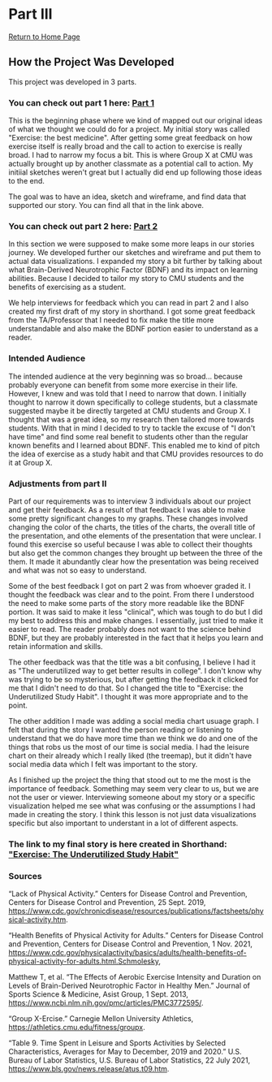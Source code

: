# Part III
[Return to Home Page](/README.md)
## How the Project Was Developed
This project was developed in 3 parts. 

### You can check out part 1 here: [Part 1](final_project_LandonScott.md)<br>
This is the beginning phase where we kind of mapped out our original ideas of what we thought we 
could do for a project. My initial story was called "Exercise: the best medicine". After getting some
great feedback on how exercise itself is really broad and the call to action to exercise is really 
broad. I had to narrow my focus a bit. This is where Group X at CMU was actually brought up by another
classmate as a potential call to action. My initiial sketches weren't great but I actually did end up
following those ideas to the end. 

The goal was to have an idea, sketch and wireframe, and find data that supported our story. You can
find all that in the link above. 

### You can check out part 2 here: [Part 2](final_project_part2.md)<br>
In this section we were supposed to make some more leaps in our stories journey. We developed further
our sketches and wireframe and put them to actual data visualizations. I expanded my story a bit further
by talking about what Brain-Derived Neurotrophic Factor (BDNF) and its impact on learning abilities. 
Because I decided to tailor my story to CMU students and the benefits of exercising as a student. 

We help interviews for feedback which you can read in part 2 and I also created my first draft of my
story in shorthand. I got some great feedback from the TA/Professor that I needed to fix make the title
more understandable and also make the BDNF portion easier to understand as a reader. 

### Intended Audience
The intended audience at the very beginning was so broad... because probably everyone can benefit from some more exercise in their life.
However, I knew and was told that I need to narrow that down. I initially thought to narrow it down specifically to college students, but
a classmate suggested maybe it be directly targeted at CMU students and Group X. I thought that was a great idea, so my research then tailored
more towards students. With that in mind I decided to try to tackle the excuse of "I don't have time" and find some real benefit to students
other than the regular known benefits and I learned about BDNF. This enabled me to kind of pitch the idea of exercise as a study habit and that
CMU provides resources to do it at Group X. 

### Adjustments from part II
Part of our requirements was to interview 3 individuals about our project and get their feedback. As
a result of that feedback I was able to make some pretty significant changes to my graphs. These changes
involved changing the color of the charts, the titles of the charts, the overall title of the presentation, 
and othe elements of the presentation that were unclear. I found this exercise so useful because I was able
to collect their thoughts but also get the common changes they brought up between the three of the them. It
made it abundantly clear how the presentation was being received and what was not so easy to understand. 

Some of the best feedback I got on part 2 was from whoever graded it. I thought the feedback
was clear and to the point. From there I understood the need to make some parts of the story more readable 
like the BDNF portion. It was said to make it less "clinical", which was tough to do but I did my best to 
address this and make changes. I essentially, just tried to make it easier to read. The reader probably
does not want to the science behind BDNF, but they are probably interested in the fact that it helps you
learn and retain information and skills. 

The other feedback was that the title was a bit confusing, I believe I had it as "The underutilized way to 
get better results in college". I don't know why was trying to be so mysterious, but after getting the 
feedback it clicked for me that I didn't need to do that. So I changed the title to "Exercise: the Underutilized
Study Habit". I thought it was more appropriate and to the point. 

The other addition I made was adding a social media chart usuage graph. I felt that during the story I wanted
the person reading or listening to understand that we do have more time than we think we do and one of the 
things that robs us the most of our time is social media. I had the leisure chart on their already which I really
liked (the treemap), but it didn't have social media data which I felt was important to the story.

As I finished up the project the thing that stood out to me the most is the importance of feedback. Something
may seem very clear to us, but we are not the user or viewer. Interviewing someone about my story or a specific
visualization helped me see what was confusing or the assumptions I had made in creating the story. I think this
lesson is not just data visualizations specific but also important to understant in a lot of different aspects. 

### The link to my final story is here created in Shorthand: ["Exercise: The Underutilized Study Habit"](https://carnegiemellon.shorthandstories.com/exercise-the-underutilized-study-habit/index.html)<br>

### Sources
“Lack of Physical Activity.” Centers for Disease Control and Prevention, Centers for Disease Control and Prevention, 25 Sept. 2019, https://www.cdc.gov/chronicdisease/resources/publications/factsheets/physical-activity.htm.

“Health Benefits of Physical Activity for Adults.” Centers for Disease Control and Prevention, Centers for Disease Control and Prevention, 1 Nov. 2021, https://www.cdc.gov/physicalactivity/basics/adults/health-benefits-of-physical-activity-for-adults.html.Schmolesky, 

Matthew T, et al. “The Effects of Aerobic Exercise Intensity and Duration on Levels of Brain-Derived Neurotrophic Factor in Healthy Men.” Journal of Sports Science & Medicine, Asist Group, 1 Sept. 2013, https://www.ncbi.nlm.nih.gov/pmc/articles/PMC3772595/.

“Group X-Ercise.” Carnegie Mellon University Athletics, https://athletics.cmu.edu/fitness/groupx.

“Table 9. Time Spent in Leisure and Sports Activities by Selected Characteristics, Averages for May to December, 2019 and 2020.” U.S. Bureau of Labor Statistics, U.S. Bureau of Labor Statistics, 22 July 2021, https://www.bls.gov/news.release/atus.t09.htm.
